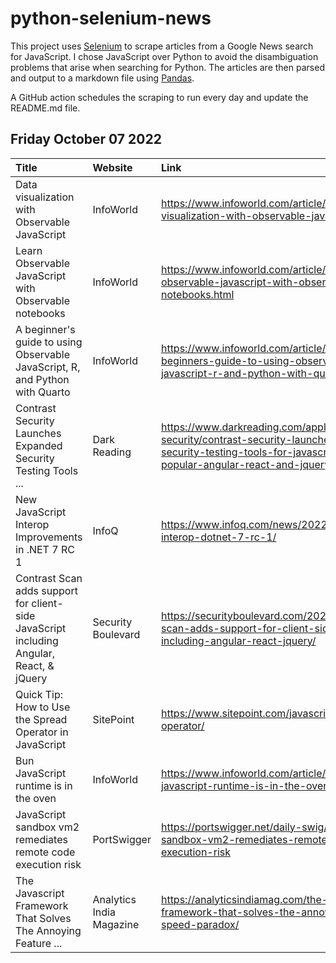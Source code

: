 # python-selenium-news

This project uses [Selenium](https://www.seleniumhq.org/) to scrape articles from a Google News search for JavaScript.
I chose JavaScript over Python to avoid the disambiguation problems that arise when searching for Python.
The articles are then parsed and output to a markdown file using [Pandas](https://pandas.pydata.org/).

A GitHub action schedules the scraping to run every day and update the README.md file.

## Friday October 07 2022


| Title                                                                                    | Website                  | Link                                                                                                                                                                       |
|:-----------------------------------------------------------------------------------------|:-------------------------|:---------------------------------------------------------------------------------------------------------------------------------------------------------------------------|
| Data visualization with Observable JavaScript                                            | InfoWorld                | https://www.infoworld.com/article/3674852/data-visualization-with-observable-javascript.html                                                                               |
| Learn Observable JavaScript with Observable notebooks                                    | InfoWorld                | https://www.infoworld.com/article/3674809/learn-observable-javascript-with-observable-notebooks.html                                                                       |
| A beginner's guide to using Observable JavaScript, R, and Python with Quarto             | InfoWorld                | https://www.infoworld.com/article/3674789/a-beginners-guide-to-using-observable-javascript-r-and-python-with-quarto.html                                                   |
| Contrast Security Launches Expanded Security Testing Tools ...                           | Dark Reading             | https://www.darkreading.com/application-security/contrast-security-launches-expanded-security-testing-tools-for-javascript-and-popular-angular-react-and-jquery-frameworks |
| New JavaScript Interop Improvements in .NET 7 RC 1                                       | InfoQ                    | https://www.infoq.com/news/2022/10/javascript-interop-dotnet-7-rc-1/                                                                                                       |
| Contrast Scan adds support for client-side JavaScript including Angular, React, & jQuery | Security Boulevard       | https://securityboulevard.com/2022/10/contrast-scan-adds-support-for-client-side-javascript-including-angular-react-jquery/                                                |
| Quick Tip: How to Use the Spread Operator in JavaScript                                  | SitePoint                | https://www.sitepoint.com/javascript-spread-operator/                                                                                                                      |
| Bun JavaScript runtime is in the oven                                                    | InfoWorld                | https://www.infoworld.com/article/3675351/bun-javascript-runtime-is-in-the-oven.html                                                                                       |
| JavaScript sandbox vm2 remediates remote code execution risk                             | PortSwigger              | https://portswigger.net/daily-swig/javascript-sandbox-vm2-remediates-remote-code-execution-risk                                                                            |
| The Javascript Framework That Solves The Annoying Feature ...                            | Analytics India Magazine | https://analyticsindiamag.com/the-javascript-framework-that-solves-the-annoying-feature-speed-paradox/                                                                     |